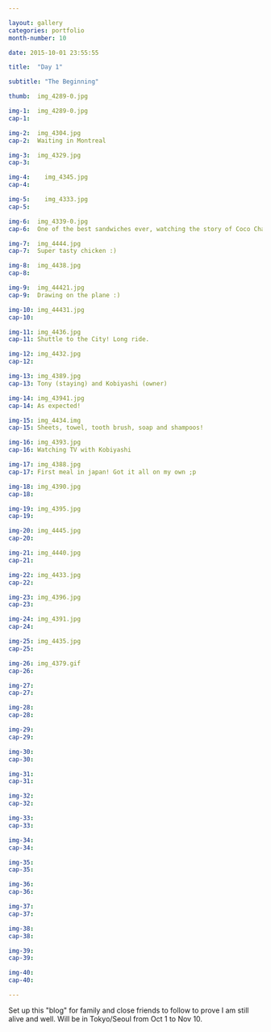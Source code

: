 ```yaml
---

layout: gallery
categories: portfolio
month-number: 10

date: 2015-10-01 23:55:55

title:  "Day 1"

subtitle: "The Beginning"

thumb:	img_4289-0.jpg

img-1:	img_4289-0.jpg
cap-1:	

img-2:	img_4304.jpg
cap-2:	Waiting in Montreal

img-3:	img_4329.jpg
cap-3: 	

img-4:    img_4345.jpg
cap-4:	

img-5:    img_4333.jpg
cap-5:	

img-6:	img_4339-0.jpg
cap-6:	One of the best sandwiches ever, watching the story of Coco Chanelle.

img-7:	img_4444.jpg
cap-7:	Super tasty chicken :)

img-8:	img_4438.jpg
cap-8:	

img-9:	img_44421.jpg
cap-9:	Drawing on the plane :)

img-10:	img_44431.jpg
cap-10:	

img-11:	img_4436.jpg
cap-11:	Shuttle to the City! Long ride.

img-12:	img_4432.jpg
cap-12:	

img-13:	img_4389.jpg
cap-13:	Tony (staying) and Kobiyashi (owner)

img-14:	img_43941.jpg
cap-14:	As expected!

img-15:	img_4434.img
cap-15: Sheets, towel, tooth brush, soap and shampoos!

img-16:	img_4393.jpg
cap-16:	Watching TV with Kobiyashi 

img-17:	img_4388.jpg
cap-17:	First meal in japan! Got it all on my own ;p

img-18:	img_4390.jpg
cap-18:	

img-19:	img_4395.jpg
cap-19:	

img-20:	img_4445.jpg
cap-20:	

img-21:	img_4440.jpg
cap-21:	

img-22:	img_4433.jpg
cap-22:	

img-23:	img_4396.jpg
cap-23:	

img-24:	img_4391.jpg
cap-24:	

img-25:	img_4435.jpg
cap-25:	

img-26:	img_4379.gif
cap-26:	

img-27:	
cap-27:	

img-28:	
cap-28:	

img-29:	
cap-29:	

img-30:	
cap-30:	

img-31:	
cap-31:	

img-32:	
cap-32:	

img-33:	
cap-33:	

img-34:	
cap-34:	

img-35:	
cap-35:	

img-36:	
cap-36:	

img-37:	
cap-37:	

img-38:	
cap-38:	

img-39:	
cap-39:	

img-40:	
cap-40:	

---
```


Set up this "blog" for family and close friends to follow to prove I am still alive and well. Will be in Tokyo/Seoul from Oct 1 to Nov 10.
